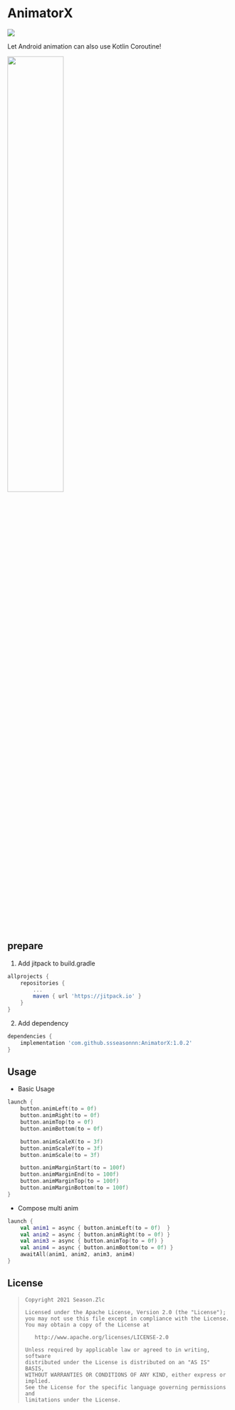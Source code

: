 # AnimatorX

[![](https://jitpack.io/v/ssseasonnn/AnimatorX.svg)](https://jitpack.io/#ssseasonnn/AnimatorX)

Let Android animation can also use Kotlin Coroutine!

<img src="animator.gif" width="50%" height="50%"/>

## prepare

1. Add jitpack to build.gradle
```gradle
allprojects {
    repositories {
        ...
        maven { url 'https://jitpack.io' }
    }
}
```

2.  Add dependency

```gradle
dependencies {
	implementation 'com.github.ssseasonnn:AnimatorX:1.0.2'
}
```

## Usage

- Basic Usage

```kotlin
launch {
    button.animLeft(to = 0f)
    button.animRight(to = 0f)
    button.animTop(to = 0f)
    button.animBottom(to = 0f)

    button.animScaleX(to = 3f)
    button.animScaleY(to = 3f)
    button.animScale(to = 3f)

    button.animMarginStart(to = 100f)
    button.animMarginEnd(to = 100f)
    button.animMarginTop(to = 100f)
    button.animMarginBottom(to = 100f)
}
```

- Compose multi anim

```kotlin
launch {
    val anim1 = async { button.animLeft(to = 0f)  }
    val anim2 = async { button.animRight(to = 0f) }
    val anim3 = async { button.animTop(to = 0f) }
    val anim4 = async { button.animBottom(to = 0f) }
    awaitAll(anim1, anim2, anim3, anim4)
}
```

## License

> ```
> Copyright 2021 Season.Zlc
>
> Licensed under the Apache License, Version 2.0 (the "License");
> you may not use this file except in compliance with the License.
> You may obtain a copy of the License at
>
>    http://www.apache.org/licenses/LICENSE-2.0
>
> Unless required by applicable law or agreed to in writing, software
> distributed under the License is distributed on an "AS IS" BASIS,
> WITHOUT WARRANTIES OR CONDITIONS OF ANY KIND, either express or implied.
> See the License for the specific language governing permissions and
> limitations under the License.
> ```
